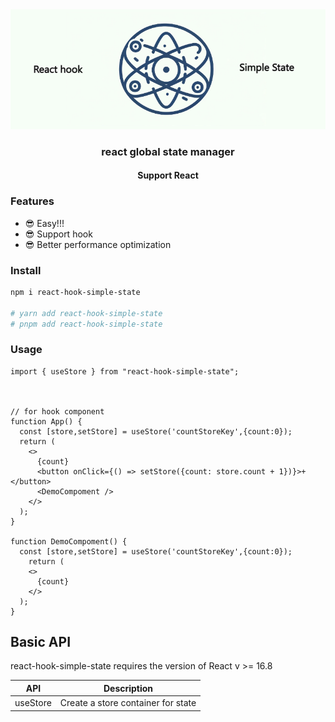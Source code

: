 <div align="center">
<img src="./react-hook-simple-state.png" alt="react-hook-simple-state">
<h3>react global state manager</h3>
<h4>Support React</h4>
</div>

### Features
- 😎 Easy!!!
- 😎 Support hook
- 😎 Better performance optimization

### Install
```sh
npm i react-hook-simple-state

# yarn add react-hook-simple-state
# pnpm add react-hook-simple-state
```

### Usage
```tsx
import { useStore } from "react-hook-simple-state";



// for hook component
function App() {
  const [store,setStore] = useStore('countStoreKey',{count:0});
  return (
    <>
      {count}
      <button onClick={() => setStore({count: store.count + 1})}>+</button>
      <DemoCompoment />
    </>
  );
}

function DemoCompoment() {
  const [store,setStore] = useStore('countStoreKey',{count:0});
    return (
    <>
      {count}
    </>
  );
}

```

## Basic API
react-hook-simple-state requires the version of React v >= 16.8

| API             | Description                                                  |
|-----------------|--------------------------------------------------------------|
| useStore     | Create a store container for state                              |

